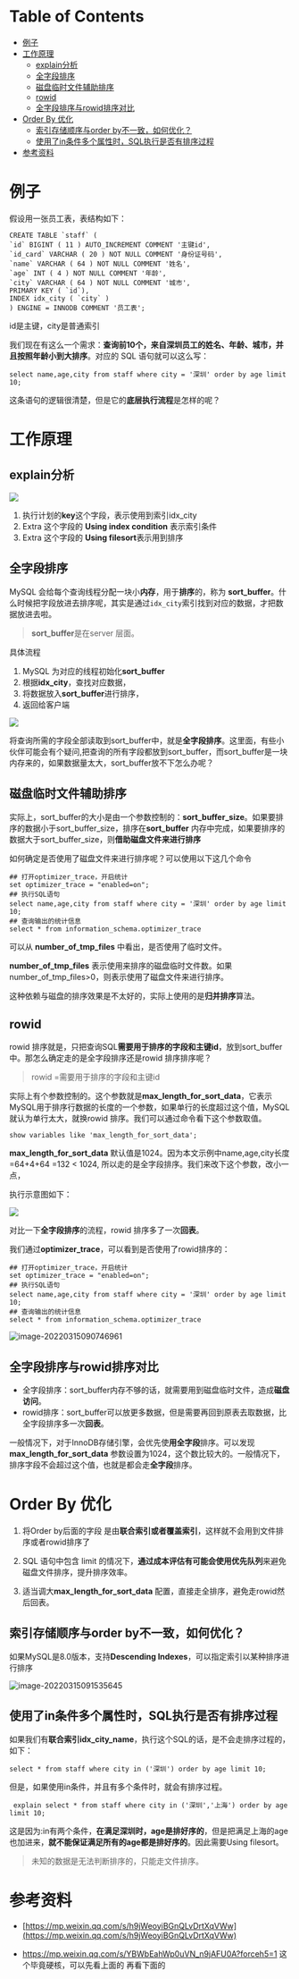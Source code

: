 # Table of Contents

* [例子](#例子)
* [工作原理](#工作原理)
  * [explain分析](#explain分析)
  * [全字段排序](#全字段排序)
  * [磁盘临时文件辅助排序](#磁盘临时文件辅助排序)
  * [rowid](#rowid)
  * [全字段排序与rowid排序对比](#全字段排序与rowid排序对比)
* [Order By 优化](#order-by-优化)
  * [索引存储顺序与order by不一致，如何优化？](#索引存储顺序与order-by不一致如何优化)
  * [使用了in条件多个属性时，SQL执行是否有排序过程](#使用了in条件多个属性时sql执行是否有排序过程)
* [参考资料](#参考资料)






# 例子

假设用一张员工表，表结构如下：

```mysql
CREATE TABLE `staff` (
`id` BIGINT ( 11 ) AUTO_INCREMENT COMMENT '主键id',
`id_card` VARCHAR ( 20 ) NOT NULL COMMENT '身份证号码',
`name` VARCHAR ( 64 ) NOT NULL COMMENT '姓名',
`age` INT ( 4 ) NOT NULL COMMENT '年龄',
`city` VARCHAR ( 64 ) NOT NULL COMMENT '城市',
PRIMARY KEY ( `id`),
INDEX idx_city ( `city` )
) ENGINE = INNODB COMMENT '员工表';
```



id是主键，city是普通索引

我们现在有这么一个需求：**查询前10个，来自深圳员工的姓名、年龄、城市，并且按照年龄小到大排序**。对应的 SQL 语句就可以这么写：

```
select name,age,city from staff where city = '深圳' order by age limit 10;
```

这条语句的逻辑很清楚，但是它的**底层执行流程**是怎样的呢？



# 工作原理

## explain分析

![](.images/下载-1647305586838.png)

1. 执行计划的**key**这个字段，表示使用到索引idx_city
2. Extra 这个字段的 **Using index condition** 表示索引条件
3. Extra 这个字段的 **Using filesort**表示用到排序


## 全字段排序

MySQL 会给每个查询线程分配一块小**内存**，用于**排序**的，称为 **sort_buffer**。什么时候把字段放进去排序呢，其实是通过`idx_city`索引找到对应的数据，才把数据放进去啦。

> **sort_buffer**是在server 层面。



具体流程

1. MySQL 为对应的线程初始化**sort_buffer**
2. 根据**idx_city**，查找对应数据，
3. 将数据放入**sort_buffer**进行排序，
4. 返回给客户端


![](.images/下载-1647305978515.png)

将查询所需的字段全部读取到sort_buffer中，就是**全字段排序**。这里面，有些小伙伴可能会有个疑问,把查询的所有字段都放到sort_buffer，而sort_buffer是一块内存来的，如果数据量太大，sort_buffer放不下怎么办呢？


## 磁盘临时文件辅助排序

实际上，sort_buffer的大小是由一个参数控制的：**sort_buffer_size**。如果要排序的数据小于sort_buffer_size，排序在**sort_buffer** 内存中完成，如果要排序的数据大于sort_buffer_size，则**借助磁盘文件来进行排序**

如何确定是否使用了磁盘文件来进行排序呢？可以使用以下这几个命令

```
## 打开optimizer_trace，开启统计
set optimizer_trace = "enabled=on";
## 执行SQL语句
select name,age,city from staff where city = '深圳' order by age limit 10;
## 查询输出的统计信息
select * from information_schema.optimizer_trace 
```

可以从 **number_of_tmp_files** 中看出，是否使用了临时文件。

**number_of_tmp_files** 表示使用来排序的磁盘临时文件数。如果number_of_tmp_files>0，则表示使用了磁盘文件来进行排序。



这种依赖与磁盘的排序效果是不太好的，实际上使用的是**归并排序**算法。



## rowid

rowid 排序就是，只把查询SQL**需要用于排序的字段和主键id**，放到sort_buffer中。那怎么确定走的是全字段排序还是rowid 排序排序呢？

> rowid =需要用于排序的字段和主键id

实际上有个参数控制的。这个参数就是**max_length_for_sort_data**，它表示MySQL用于排序行数据的长度的一个参数，如果单行的长度超过这个值，MySQL 就认为单行太大，就换rowid 排序。我们可以通过命令看下这个参数取值。

```
show variables like 'max_length_for_sort_data';
```


**max_length_for_sort_data** 默认值是1024。因为本文示例中name,age,city长度=64+4+64 =132 < 1024, 所以走的是全字段排序。我们来改下这个参数，改小一点，

执行示意图如下：

![](.images/下载-1647306433322.png)


对比一下**全字段排序**的流程，rowid 排序多了一次**回表**。



我们通过**optimizer_trace**，可以看到是否使用了rowid排序的：

```
## 打开optimizer_trace，开启统计
set optimizer_trace = "enabled=on";
## 执行SQL语句
select name,age,city from staff where city = '深圳' order by age limit 10;
## 查询输出的统计信息
select * from information_schema.optimizer_trace 
```



![image-20220315090746961](.images/image-20220315090746961.png)







## 全字段排序与rowid排序对比

- 全字段排序：sort_buffer内存不够的话，就需要用到磁盘临时文件，造成**磁盘访问**。
- rowid排序：sort_buffer可以放更多数据，但是需要再回到原表去取数据，比全字段排序多一次**回表**。

一般情况下，对于InnoDB存储引擎，会优先使**用全字段**排序。可以发现 **max_length_for_sort_data** 参数设置为1024，这个数比较大的。一般情况下，排序字段不会超过这个值，也就是都会走**全字段**排序。



# Order By 优化

1. 将Order by后面的字段 是由**联合索引或者覆盖索引**，这样就不会用到文件排序或者rowid排序了

2. SQL 语句中包含 limit 的情况下，**通过成本评估有可能会使用优先队列**来避免磁盘文件排序，提升排序效率。

3. 适当调大**max_length_for_sort_data** 配置，直接走全排序，避免走rowid然后回表。

   


## 索引存储顺序与order by不一致，如何优化？



如果MySQL是8.0版本，支持**Descending Indexes**，可以指定索引以某种排序进行排序



![image-20220315091535645](.images/image-20220315091535645.png)





## 使用了in条件多个属性时，SQL执行是否有排序过程

如果我们有**联合索引idx_city_name**，执行这个SQL的话，是不会走排序过程的，如下：

```mysql
select * from staff where city in ('深圳') order by age limit 10;
```



但是，如果使用in条件，并且有多个条件时，就会有排序过程。

```mysql
 explain select * from staff where city in ('深圳','上海') order by age limit 10;
```



这是因为:in有两个条件，**在满足深圳时，age是排好序的**，但是把满足上海的age也加进来，**就不能保证满足所有的age都是排好序的**。因此需要Using filesort。

> 未知的数据是无法判断排序的，只能走文件排序。







# 参考资料

+ [https://mp.weixin.qq.com/s/h9jWeoyiBGnQLvDrtXqVWw](https://mp.weixin.qq.com/s/h9jWeoyiBGnQLvDrtXqVWw)

+ https://mp.weixin.qq.com/s/YBWbEahWp0uVN_n9jAFU0A?forceh5=1 这个毕竟硬核，可以先看上面的 再看下面的

  

